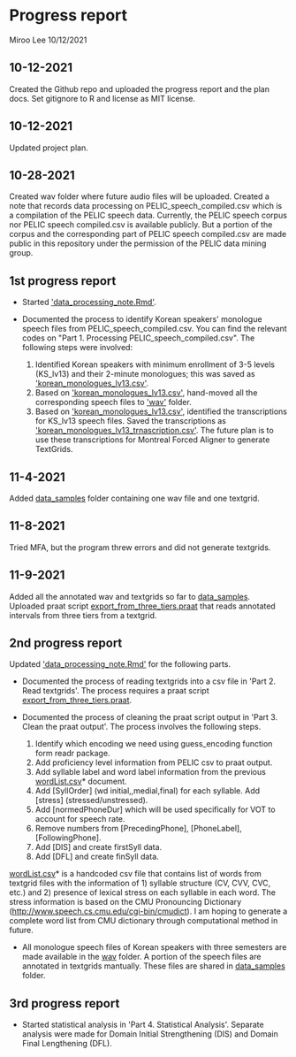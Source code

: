 Progress report
================
Miroo Lee
10/12/2021


## 10-12-2021

Created the Github repo and uploaded the progress report and the plan docs. Set gitignore to R and license as MIT license.

## 10-12-2021

Updated project plan.

## 10-28-2021

Created wav folder where future audio files will be uploaded. Created a note that records data processing on PELIC\_speech\_compiled.csv which is a compilation of the PELIC speech data. Currently, the PELIC speech corpus nor PELIC speech compiled.csv is available publicly. But a portion of the corpus and the corresponding part of PELIC speech compiled.csv are made public in this repository under the permission of the PELIC data mining group. 

## 1st progress report

- Started ['data_processing_note.Rmd'](data_processing_note.Rmd).  

- Documented the process to identify Korean speakers' monologue speech files from PELIC\_speech\_compiled.csv. You can find the relevant codes on "Part 1. Processing PELIC_speech_compiled.csv". The following steps were involved:    
  1. Identified Korean speakers with minimum enrollment of 3-5 levels (KS_lv13) and their 2-minute monologues; this was saved as ['korean_monologues_lv13.csv'](korean_monologues_lv13.csv).  
  2. Based on ['korean_monologues_lv13.csv'](korean_monologues_lv13.csv), hand-moved all the corresponding speech files to ['wav'](wav/) folder.   
  3. Based on ['korean_monologues_lv13.csv'](korean_monologues_lv13.csv), identified the transcriptions for KS_lv13 speech files. Saved the transcriptions as ['korean_monologues_lv13_trnascription.csv'](korean_monologues_lv13_transcriptions.csv). The future plan is to use these transcriptions for Montreal Forced Aligner to generate TextGrids. 

## 11-4-2021

Added [data_samples](data_samples) folder containing one wav file and one textgrid.

## 11-8-2021

Tried MFA, but the program threw errors and did not generate textgrids. 

## 11-9-2021

Added all the annotated wav and textgrids so far to [data_samples](data_samples).  
Uploaded praat script [export_from_three_tiers.praat](export_from_three_tiers.praat) that reads annotated intervals from three tiers from a textgrid.  

## 2nd progress report  

Updated ['data_processing_note.Rmd'](data_processing_note.Rmd) for the following parts.  

- Documented the process of reading textgrids into a csv file in 'Part 2. Read textgrids'. The process requires a praat script [export_from_three_tiers.praat](export_from_three_tiers.praat).  

- Documented the process of cleaning the praat script output in 'Part 3. Clean the praat output'. The process involves the following steps.
  1. Identify which encoding we need using guess_encoding function form readr package.  
  2. Add proficiency level information from PELIC csv to praat output.   
  3. Add syllable label and word label information from the previous [wordList.csv](wordList.csv)* document.
  4. Add [SyllOrder] (wd initial,,medial,final) for each syllable. Add [stress] (stressed/unstressed).  
  5. Add [normedPhoneDur] which will be used specifically for VOT to account for speech rate.  
  6. Remove numbers from [PrecedingPhone], [PhoneLabel], [FollowingPhone].  
  7. Add [DIS] and create firstSyll data.  
  8. Add [DFL] and create finSyll data.  
  
[wordList.csv](wordList.csv)* is a handcoded csv file that contains list of words from textgrid files with the information of 1) syllable structure (CV, CVV, CVC, etc.) and 2) presence of lexical stress on each syllable in each word. The stress information is based on the CMU Pronouncing Dictionary (http://www.speech.cs.cmu.edu/cgi-bin/cmudict). I am hoping to generate a complete word list from CMU dictionary through computational method in future.    

- All monologue speech files of Korean speakers with three semesters are made available in the [wav](wav) folder. A portion of the speech files are annotated in textgrids mantually. These files are shared in [data_samples](data_samples) folder.  


## 3rd progress report  

- Started statistical analysis in 'Part 4. Statistical Analysis'. Separate analysis were made for Domain Initial Strengthening (DIS) and Domain Final Lengthening (DFL).   



